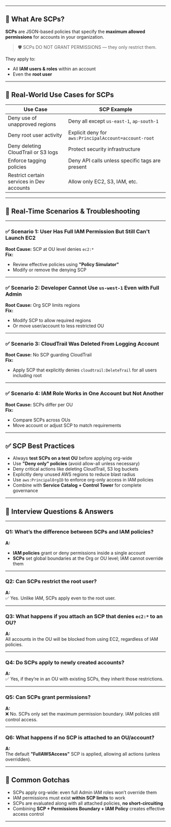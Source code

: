 
---

## 🔐 What Are SCPs?

**SCPs** are JSON-based policies that specify the **maximum allowed permissions** for accounts in your organization.

> 🛡️ SCPs DO NOT GRANT PERMISSIONS — they only restrict them.

They apply to:
- All **IAM users & roles** within an account
- Even the **root user**

---

## 🧪 Real-World Use Cases for SCPs

| Use Case | SCP Example |
|----------|-------------|
| Deny use of unapproved regions | Deny all except `us-east-1`, `ap-south-1` |
| Deny root user activity | Explicit deny for `aws:PrincipalAccount=account-root` |
| Deny deleting CloudTrail or S3 logs | Protect security infrastructure |
| Enforce tagging policies | Deny API calls unless specific tags are present |
| Restrict certain services in Dev accounts | Allow only EC2, S3, IAM, etc. |

---

## 📎 Real-Time Scenarios & Troubleshooting

---

### ✅ Scenario 1: User Has Full IAM Permission But Still Can't Launch EC2  
**Root Cause:** SCP at OU level denies `ec2:*`  
**Fix:**  
- Review effective policies using **"Policy Simulator"**  
- Modify or remove the denying SCP

---

### ✅ Scenario 2: Developer Cannot Use `us-west-1` Even with Full Admin  
**Root Cause:** Org SCP limits regions  
**Fix:**  
- Modify SCP to allow required regions  
- Or move user/account to less restricted OU

---

### ✅ Scenario 3: CloudTrail Was Deleted From Logging Account  
**Root Cause:** No SCP guarding CloudTrail  
**Fix:**  
- Apply SCP that explicitly denies `cloudtrail:DeleteTrail` for all users including root

---

### ✅ Scenario 4: IAM Role Works in One Account but Not Another  
**Root Cause:** SCPs differ per OU  
**Fix:**  
- Compare SCPs across OUs  
- Move account or adjust SCP to match requirements

---

## ✅ SCP Best Practices

- Always **test SCPs on a test OU** before applying org-wide  
- Use **"Deny only" policies** (avoid allow-all unless necessary)  
- Deny critical actions like deleting CloudTrail, S3 log buckets  
- Explicitly deny unused AWS regions to reduce blast radius  
- Use `aws:PrincipalOrgID` to enforce org-only access in IAM policies  
- Combine with **Service Catalog + Control Tower** for complete governance

---

## 🧠 Interview Questions & Answers

---

### Q1: What’s the difference between SCPs and IAM policies?  
**A:**  
- **IAM policies** grant or deny permissions inside a single account  
- **SCPs** set global boundaries at the Org or OU level; IAM cannot override them

---

### Q2: Can SCPs restrict the root user?  
**A:**  
✅ Yes. Unlike IAM, SCPs apply even to the root user.

---

### Q3: What happens if you attach an SCP that denies `ec2:*` to an OU?  
**A:**  
All accounts in the OU will be blocked from using EC2, regardless of IAM policies.

---

### Q4: Do SCPs apply to newly created accounts?  
**A:**  
✅ Yes, if they’re in an OU with existing SCPs, they inherit those restrictions.

---

### Q5: Can SCPs grant permissions?  
**A:**  
❌ No. SCPs only set the maximum permission boundary. IAM policies still control access.

---

### Q6: What happens if no SCP is attached to an OU/account?  
**A:**  
The default **"FullAWSAccess"** SCP is applied, allowing all actions (unless overridden).

---

## 🔄 Common Gotchas

- SCPs apply org-wide: even full Admin IAM roles won’t override them  
- IAM permissions must exist **within SCP limits** to work  
- SCPs are evaluated along with all attached policies, **no short-circuiting**  
- Combining **SCP + Permissions Boundary + IAM Policy** creates effective access control

---



